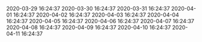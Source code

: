 2020-03-29 16:24:37 
2020-03-30 16:24:37 
2020-03-31 16:24:37 
2020-04-01 16:24:37 
2020-04-02 16:24:37 
2020-04-03 16:24:37 
2020-04-04 16:24:37 
2020-04-05 16:24:37 
2020-04-06 16:24:37 
2020-04-07 16:24:37 
2020-04-08 16:24:37 
2020-04-09 16:24:37 
2020-04-10 16:24:37 
2020-04-11 16:24:37 
